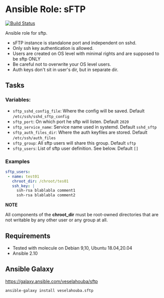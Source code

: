 # Ansible Role: sFTP

[![Build Status](https://travis-ci.org/VeselaHouba/ansible-role-sftp.svg?branch=master)](https://travis-ci.org/VeselaHouba/ansible-role-sftp)

Ansible role for sftp.

- sFTP instance is standalone port and independent on sshd.
- Only ssh key authentication is allowed.
- Users are created on OS level with minimal rights and are supposed to be sftp ONLY
- Be careful not to overwrite your OS level users.
- Auth keys don't sit in user's dir, but in separate dir.


## Tasks
### Variables:
- `sftp_sshd_config_file`: Where the config will be saved. Default `/etc/ssh/sshd_sftp_config`
- `sftp_port`: On which port he sftp will listen. Default `2020`
- `sftp_service_name`: Service name used in systemd. Default `sshd_sftp`
- `sftp_auth_files_dir`: Where the auth keyfiles are stored. Default `/etc/ssh/auth_files`
- `sftp_group`: All sftp users will share this group. Default `sftp`
- `sftp_users`: List of sftp user definition. See below. Default `[]`

### Examples
```yaml
sftp_users:
 - name: test01
   chroot_dir: /chroot/tes01
   ssh_key: |
     ssh-rsa blablabla comment1
     ssh-rsa blablabla comment2
```

**NOTE**

All components of the **chroot_dir** must be root-owned directories that are not writable by any other user or any group at all.

## Requirements
- Tested with molecule on Debian 9,10, Ubuntu 18.04,20.04
- Ansible 2.10


## Ansible Galaxy
https://galaxy.ansible.com/veselahouba/sftp
```
ansible-galaxy install veselahouba.sftp
```
